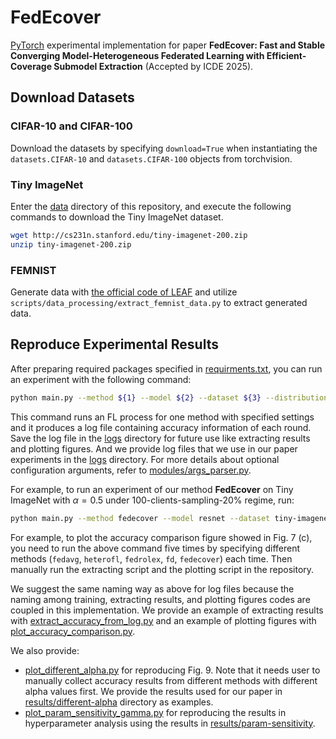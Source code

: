 # FedEcover

[PyTorch](https://pytorch.org/) experimental implementation for paper **FedEcover: Fast and Stable Converging Model-Heterogeneous Federated Learning with Efficient-Coverage Submodel Extraction** (Accepted by ICDE 2025).

## Download Datasets

### CIFAR-10 and CIFAR-100

Download the datasets by specifying `download=True` when instantiating the `datasets.CIFAR-10` and `datasets.CIFAR-100` objects from torchvision.

### Tiny ImageNet

Enter the [data](data) directory of this repository, and execute the following commands to download the Tiny ImageNet dataset.

```bash
wget http://cs231n.stanford.edu/tiny-imagenet-200.zip
unzip tiny-imagenet-200.zip
```

### FEMNIST

Generate data with [the official code of LEAF](https://github.com/TalwalkarLab/leaf/tree/master/data/femnist) and utilize `scripts/data_processing/extract_femnist_data.py` to extract generated data.

## Reproduce Experimental Results

After preparing required packages specified in [requirments.txt](requirements.txt), you can run an experiment with the following command:

```bash
python main.py --method ${1} --model ${2} --dataset ${3} --distribution ${4} --num-clients ${5} --client-select-mode ${6} --client-select-ratio ${7} --rounds ${8} --epochs ${9} --client-capacity-distribution ${10} --global-lr-decay ${11} --gamma ${12} --data-augmentation ${13} >> logs/{method}-{model}-{dataset}-{distribution}-capacity{capacity}-{num_clients}clients.log
```

This command runs an FL process for one method with specified settings and it produces a log file containing accuracy information of each round. Save the log file in the [logs](logs) directory for future use like extracting results and plotting figures. And we provide log files that we use in our paper experiments in the [logs](logs) directory. For more details about optional configuration arguments, refer to [modules/args_parser.py](modules/args_parser.py).

For example, to run an experiment of our method **FedEcover** on Tiny ImageNet with $\alpha=0.5$ under 100-clients-sampling-20% regime, run:

```bash
python main.py --method fedecover --model resnet --dataset tiny-imagenet --distribution alpha0.5 --num-clients 100 --client-selection-mode ratio --client-select-ratio 0.2 --rounds 300 --epochs 10 --client-capacity-distribution 0 --global-lr-decay True --gamma 0.9 --data-augmentation True >> logs/fedecover-cnn-cifar100-alpha0.5-capacity0-100clients.log
```

For example, to plot the accuracy comparison figure showed in Fig. 7 (c), you need to run the above command five times by specifying different methods (`fedavg`, `heterofl`, `fedrolex`, `fd`, `fedecover`) each time. Then manually run the extracting script and the plotting script in the repository.

We suggest the same naming way as above for log files because the naming among training, extracting results, and plotting figures codes are coupled in this implementation. We provide an example of extracting results with [extract_accuracy_from_log.py](scripts/visualization/extract_accuracy_from_log.py) and an example of plotting figures with [plot_accuracy_comparison.py](scripts/visualization/plot_accuracy_comparison.py). 

We also provide:

- [plot_different_alpha.py](scripts/visualization/plot_different_alpha.py) for reproducing Fig. 9. Note that it needs user to manually collect accuracy results from different methods with different alpha values first. We provide the results used for our paper in [results/different-alpha](results/different-alpha/) directory as examples.
- [plot_param_sensitivity_gamma.py](scripts/visualization/plot_param_sensitivity_gamma.py) for reproducing the results in hyperparameter analysis using the results in [results/param-sensitivity](results/param-sensitivity).
